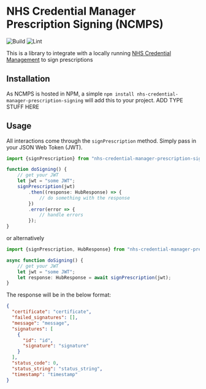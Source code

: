# NHS Credential Manager Prescription Signing (NCMPS)
![Build](https://github.com/NHSDigital/nhs-credential-manager-prescription-signing/actions/workflows/test-on-push.yml/badge.svg)
![Lint](https://github.com/NHSDigital/nhs-credential-manager-prescription-signing/actions/workflows/linting.yml/badge.svg)

This is a library to integrate with a locally
running [NHS Credential Management](https://digital.nhs.uk/services/care-identity-service/applications-and-services/technical-services/credential-management)
to sign prescriptions

## Installation

As NCMPS is hosted in NPM, a simple `npm install nhs-credential-manager-prescription-signing` will add this to your
project.
ADD TYPE STUFF HERE

## Usage
All interactions come through the `signPrescription` method. Simply pass in your JSON Web Token (JWT).
```typescript
import {signPrescription} from "nhs-credential-manager-prescription-signing";

function doSigning() {
    // get your JWT
    let jwt = "some JWT";
    signPrescription(jwt)
        .then((response: HubResponse) => {
            // do something with the response
        })
        .error(error => {
            // handle errors
        });
}
```
or alternatively

```typescript
import {signPrescription, HubResponse} from "nhs-credential-manager-prescription-signing";

async function doSigning() {
    // get your JWT
    let jwt = "some JWT";
    let response: HubResponse = await signPrescription(jwt);
}
```
The response will be in the below format:
```json
{
  "certificate": "certificate",
  "failed_signatures": [],
  "message": "message",
  "signatures": [
    {
      "id": "id",
      "signature": "signature"
    }
  ],
  "status_code": 0,
  "status_string": "status_string",
  "timestamp": "timestamp"
}
```